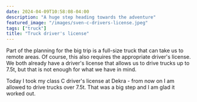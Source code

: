 ```yaml
---
date: 2024-04-09T10:58:08-04:00
description: "A huge step heading towards the adventure"
featured_image: "/images/sven-c-drivers-license.jpeg"
tags: ["truck"]
title: "Truck driver's license"
---
```

Part of the planning for the big trip is a full-size truck that can take us to remote areas. Of course, this also requires the appropriate driver's license. We both already have a driver's license that allows us to drive trucks up to 7.5t, but that is not enough for what we have in mind.

Today I took my class C driver's license at Dekra - from now on I am allowed to drive trucks over 7.5t. That was a big step and I am glad it worked out.